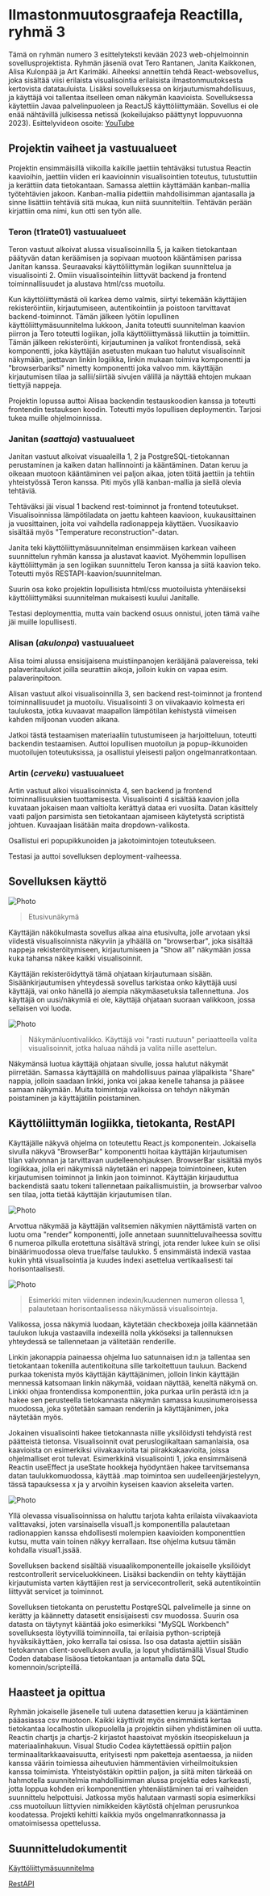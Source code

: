 # Ilmastonmuutosgraafeja Reactilla, ryhmä 3

Tämä on ryhmän numero 3 esittelyteksti kevään 2023 web-ohjelmoinnin sovellusprojektista. Ryhmän jäseniä ovat Tero Rantanen, Janita Kaikkonen, Alisa Kulonpää ja Art Karimäki. Aiheeksi annettiin tehdä React-websovellus, joka sisältää viisi erilaista visualisointia erilaisista ilmastonmuutoksesta kertovista datatauluista. Lisäksi sovelluksessa on kirjautumismahdollisuus, ja käyttäjä voi tallentaa itselleen oman näkymän kaavioista. Sovelluksessa käytettiin Javaa palvelinpuoleen ja ReactJS käyttöliittymään. Sovellus ei ole enää nähtävillä julkisessa netissä (kokeilujakso päättynyt loppuvuonna 2023).
Esittelyvideon osoite: [YouTube](https://youtu.be/NeVM4KCwfFY)
## Projektin vaiheet ja vastuualueet
Projektin ensimmäisillä viikoilla kaikille jaettiin tehtäväksi tutustua Reactin kaavioihin, jaettiin viiden eri kaavioinnin visualisointien toteutus, tutustuttiin ja kerättiin data tietokantaan. Samassa alettiin käyttämään kanban-mallia työtehtävien jakoon. Kanban-mallia pidettiin mahdollisimman ajantasalla ja sinne lisättiin tehtäviä sitä mukaa, kun niitä suunniteltiin. Tehtävän perään kirjattiin oma nimi, kun otti sen työn alle.

### Teron (t1rate01) vastuualueet
Teron vastuut alkoivat alussa visualisoinnilla 5, ja kaiken tietokantaan päätyvän datan keräämisen ja sopivaan muotoon kääntämisen parissa Janitan kanssa. Seuraavaksi käyttöliittymän logiikan suunnittelua ja visualisointi 2. Omiin visualisointeihin liittyvät backend ja frontend toiminnallisuudet ja alustava html/css muotoilu.  

Kun käyttöliittymästä oli karkea demo valmis, siirtyi tekemään käyttäjien rekisteröintiin, kirjautumiseen, autentikointiin ja poistoon tarvittavat backend-toiminnot. Tämän jälkeen lyötiin lopullinen käyttöliittymäsuunnitelma lukkoon, Janita toteutti suunnitelman kaavion piirron ja Tero toteutti logiikan, jolla käyttöliittymässä liikuttiin ja toimittiin. Tämän jälkeen rekisteröinti, kirjautuminen ja valikot frontendissä, sekä komponentti, joka käyttäjän asetusten mukaan tuo halutut visualisoinnit näkymään, jaettavan linkin logiikka, linkin mukaan toimiva komponentti ja  "browserbariksi" nimetty komponentti joka valvoo mm. käyttäjän kirjautumisen tilaa ja sallii/siirtää sivujen välillä ja näyttää ehtojen mukaan tiettyjä nappeja.  

Projektin lopussa auttoi Alisaa backendin testauskoodien kanssa ja toteutti frontendin testauksen koodin. Toteutti myös lopullisen deploymentin.
Tarjosi tukea muille ohjelmoinnissa.  
  
### Janitan (*saattaja*) vastuualueet
Janitan vastuut alkoivat visuaaleilla 1, 2 ja PostgreSQL-tietokannan perustaminen ja kaiken datan hallinnointi ja kääntäminen. Datan keruu ja oikeaan muotoon kääntäminen vei paljon aikaa, joten töitä jaettiin ja tehtiin yhteistyössä Teron kanssa. Piti myös yllä kanban-mallia ja siellä olevia tehtäviä.  
  
Tehtäväksi jäi visual 1 backend rest-toiminnot ja frontend toteutukset. Visualisoinnissa lämpötiladata on jaettu kahteen kaavioon, kuukausittainen ja vuosittainen, joita voi vaihdella radionappeja käyttäen. Vuosikaavio sisältää myös "Temperature reconstruction"-datan. 
  
Janita teki käyttöliittymäsuunnitelman ensimmäisen karkean vaiheen suunnittelun ryhmän kanssa ja alustavat kaaviot. Myöhemmin lopullisen käyttöliittymän ja sen logiikan suunnittelu Teron kanssa ja siitä kaavion teko. Toteutti myös RESTAPI-kaavion/suunnitelman.  
  
Suurin osa koko projektin lopullisista html/css muotoiluista yhtenäiseksi käyttöliittymäksi suunnitelman mukaisesti kuului Janitalle. 
  
Testasi deploymenttia, mutta vain backend osuus onnistui, joten tämä vaihe jäi muille lopullisesti. 
  
### Alisan (*akulonpa*) vastuualueet
Alisa toimi alussa ensisijaisena muistiinpanojen kerääjänä palavereissa, teki palaveritaulukot joilla seurattiin aikoja, jolloin kukin on vapaa esim. palaverinpitoon. 
  
Alisan vastuut alkoi visualisoinnilla 3, sen backend rest-toiminnot ja frontend toiminnallisuudet ja muotoilu. Visualisointi 3 on viivakaavio kolmesta eri taulukosta, jotka kuvaavat maapallon lämpötilan kehistystä viimeisen kahden miljoonan vuoden aikana.  
  
Jatkoi tästä testaamisen materiaaliin tutustumiseen ja harjoitteluun, toteutti backendin testaamisen. 
Auttoi lopullisen muotoilun ja popup-ikkunoiden muotoilujen toteutuksissa, ja osallistui yleisesti paljon ongelmanratkontaan.  

### Artin (*cerveku*) vastuualueet
Artin vastuut alkoi visualisoinnista 4, sen backend ja frontend toiminnallisuuksien tuottamisesta. 
Visualisointi 4 sisältää kaavion jolla kuvataan jokaisen maan valtiolta kerättyä dataa eri vuosilta. Datan käsittely vaati paljon parsimista sen tietokantaan ajamiseen käytetystä scriptistä johtuen. Kuvaajaan lisätään maita dropdown-valikosta. 
  
Osallistui eri popupikkunoiden ja jakotoimintojen toteutukseen.  

Testasi ja auttoi sovelluksen deployment-vaiheessa.
  
## Sovelluksen käyttö
![Photo](https://github.com/TVT22KMO-WP-GROUP-3/R3-Projekti/blob/t1rate01-deploymenfromMainAsItIs/photosForReadMe/kaytto1.png?raw=true)
> Etusivunäkymä

Käyttäjän näkökulmasta sovellus alkaa aina etusivulta, jolle arvotaan yksi viidestä visualisoinnista näkyviin ja ylhäällä on "browserbar", joka sisältää nappeja rekisteröitymiseen, kirjautumiseen ja "Show all" näkymään jossa kuka tahansa näkee kaikki visualisoinnit.

Käyttäjän rekisteröidyttyä tämä ohjataan kirjautumaan sisään. Sisäänkirjautumisen yhteydessä sovellus tarkistaa onko käyttäjä uusi käyttäjä, vai onko hänellä jo aiempia näkymäasetuksia tallennettuna. Jos käyttäjä on uusi/näkymiä ei ole, käyttäjä ohjataan suoraan valikkoon, jossa sellaisen voi luoda. 

![Photo](https://github.com/TVT22KMO-WP-GROUP-3/R3-Projekti/blob/t1rate01-deploymenfromMainAsItIs/photosForReadMe/options.png?raw=true)
> Näkymänluontivalikko. Käyttäjä voi "rasti ruutuun" periaatteella valita visualisoinnit, jotka haluaa nähdä ja valita niille asettelun.

Näkymänsä luotua käyttäjä ohjataan sivulle, jossa halutut näkymät piirretään. Samassa käyttäjällä on mahdollisuus painaa yläpalkista "Share" nappia, jolloin saadaan linkki, jonka voi jakaa kenelle tahansa ja pääsee samaan näkymään. Muita toimintoja valikoissa on tehdyn näkymän poistaminen ja käyttäjätilin poistaminen.

## Käyttöliittymän logiikka, tietokanta, RestAPI
Käyttäjälle näkyvä ohjelma on toteutettu React.js komponentein. Jokaisella sivulla näkyvä "BrowserBar" komponentti hoitaa käyttäjän kirjautumisen tilan valvonnan ja tarvittavan uudelleenohjauksen. BrowserBar sisältää myös logiikkaa, jolla eri näkymissä näytetään eri nappeja toimintoineen, kuten kirjautumisen toiminnot ja linkin jaon toiminnot. Käyttäjän kirjauduttua backendistä saatu tokeni tallennetaan paikallismuistiin, ja browserbar valvoo sen tilaa, jotta tietää käyttäjän kirjautumisen tilan.
  
![Photo](https://github.com/TVT22KMO-WP-GROUP-3/R3-Projekti/blob/t1rate01-deploymenfromMainAsItIs/photosForReadMe/browserbarReturn.png?raw=true)

Arvottua näkymää ja käyttäjän valitsemien näkymien näyttämistä varten on luotu oma "render" komponentti, jolle annetaan suunnitteluvaiheessa sovittu 6 numeroa pilkulla erotettuna sisältävä stringi, jota render lukee kuin se olisi binäärimuodossa oleva true/false taulukko. 5 ensimmäistä indexiä vastaa kukin yhtä visualisointia ja kuudes indexi asettelua vertikaalisesti tai horisontaalisesti. 

![Photo](https://github.com/TVT22KMO-WP-GROUP-3/R3-Projekti/blob/t1rate01-deploymenfromMainAsItIs/photosForReadMe/renderjs.png)
> Esimerkki miten viidennen indexin/kuudennen numeron ollessa 1, palautetaan horisontaalisessa näkymässä visualisointeja.

Valikossa, jossa näkymiä luodaan, käytetään checkboxeja joilla käännetään taulukon lukuja vastaavilla indexeillä nolla ykköseksi ja tallennuksen yhteydessä se tallennetaan ja välitetään renderille. 

Linkin jakonappia painaessa ohjelma luo satunnaisen id:n ja tallentaa sen tietokantaan tokenilla autentikoituna sille tarkoitettuun tauluun. Backend purkaa tokenista myös käyttäjän käyttäjänimen, jolloin linkin käyttäjän mennessä katsomaan linkin näkymää, voidaan näyttää, keneltä näkymä on. Linkki ohjaa frontendissa komponenttiin, joka purkaa urlin perästä id:n ja hakee sen perusteella tietokannasta näkymän samassa kuusinumeroisessa muodossa, joka syötetään samaan renderiin ja käyttäjänimen, joka näytetään myös.

Jokainen visualisointi hakee tietokannasta niille yksilöidysti tehdyistä rest päätteistä tietonsa. Visualisoinnit ovat peruslogiikaltaan samanlaisia, osa kaavioista on esimerkiksi viivakaavioita tai piirakkakaavioita, joissa ohjelmalliset erot tulevat. Esimerkkinä visualisointi 1, joka ensimmäisenä Reactin useEffect ja useState hookkeja hyödyntäen hakee tarvitsemansa datan taulukkomuodossa, käyttää .map toimintoa sen uudelleenjärjestelyyn, tässä tapauksessa x ja y arvoihin kyseisen kaavion akseleita varten.

![Photo](https://github.com/TVT22KMO-WP-GROUP-3/R3-Projekti/blob/t1rate01-deploymenfromMainAsItIs/photosForReadMe/visu1.png?raw=true)  

Yllä olevassa visualisoinnissa on haluttu tarjota kahta erilaista viivakaaviota valittavaksi, joten varsinaisella visual1.js komponentilla palautetaan radionappien kanssa ehdollisesti molempien kaavioiden komponenttien kutsu, mutta vain toinen näkyy kerrallaan. Itse ohjelma kutsuu tämän kohdalla visual1.jssää.  
  
Sovelluksen backend sisältää visuaalikomponenteille jokaiselle yksilöidyt restcontrollerit serviceluokkineen. Lisäksi backendiin on tehty käyttäjän kirjautumista varten käyttäjien rest ja servicecontrollerit, sekä autentikointiin liittyvät servicet ja toiminnot.

Sovelluksen tietokanta on perustettu PostqreSQL palvelimelle ja sinne on kerätty ja käännetty datasetit ensisijaisesti csv muodossa. Suurin osa datasta on täytynyt kääntää joko esimerkiksi "MySQL Workbench" sovelluksesta löytyvillä toiminnoilla, tai erilaisia python-scriptejä hyväksikäyttäen, joko kerralla tai osissa.
Iso osa datasta ajettiin sisään tietokannan client-sovelluksen avulla, ja loput yhdistämällä Visual Studio Coden database lisäosa tietokantaan ja antamalla data SQL komennoin/scripteillä.

## Haasteet ja opittua
Ryhmän jokaiselle jäsenelle tuli uutena datasettien keruu ja kääntäminen pääasiassa csv muotoon. Kaikki käyttivät myös ensimmäistä kertaa tietokantaa localhostin ulkopuolella ja projektin siihen yhdistäminen oli uutta. Reactin chartjs ja chartjs-2 kirjastot haastoivat myöskin itseopiskeluun ja materiaalinhakuun. Visual Studio Codea käytettäessä opittiin paljon terminaalitarkkaavaisuutta, erityisesti npm paketteja asentaessa, ja niiden kanssa väärin toimiessa aiheutuvien hämmentävien virheilmoituksien kanssa toimimista. Yhteistyöstäkin opittiin paljon, ja siitä miten tärkeää on hahmotella suunnitelmia mahdollisimman alussa projektia edes karkeasti, jotta loppua kohden eri komponenttien yhtenäistäminen tai eri vaiheiden suunnittelu helpottuisi. Jatkossa myös halutaan varmasti sopia esimerkiksi .css muotoiluun liittyvien nimikkeiden käytöstä ohjelman perusrunkoa koodatessa. Projekti kehitti kaikkia myös ongelmanratkonnassa ja omatoimisessa opettelussa.

## Suunnitteludokumentit
[Käyttöliittymäsuunnitelma](https://github.com/TVT22KMO-WP-GROUP-3/R3-Projekti/blob/df482de1333e0f23fcd671376c065327206c0b10/photosForReadMe/global%20warming%20react%20app%20ui%20design%20(3).jpeg)

[RestAPI](https://tvt22kmo-group3.stoplight.io/explore/tvt22kmo-group3/rv78mbrqx8wz8-test)
